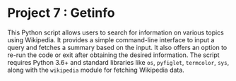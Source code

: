 # Project 7 : Getinfo

This Python script allows users to search for information on various topics using Wikipedia. It provides a simple command-line interface to input a query and fetches a summary based on the input. It also offers an option to re-run the code or exit after obtaining the desired information. The script requires Python 3.6+ and standard libraries like `os`, `pyfiglet`, `termcolor`, `sys`, along with the `wikipedia` module for fetching Wikipedia data.
